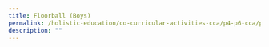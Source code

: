 ```yaml
---
title: Floorball (Boys)
permalink: /holistic-education/co-curricular-activities-cca/p4-p6-cca/physical/floorball-boys
description: ""
---
```

